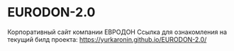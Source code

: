 # EURODON-2.0
Корпоративный сайт компании  ЕВРОДОН
Ссылка для ознакомления на текущий билд проекта: https://yurkaronin.github.io/EURODON-2.0/
